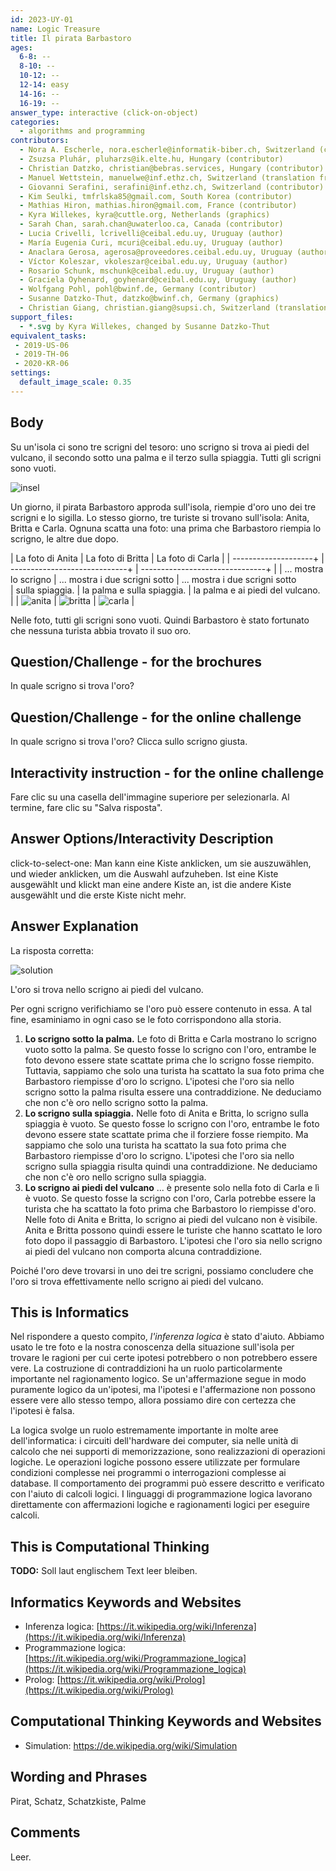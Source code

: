```yaml
---
id: 2023-UY-01
name: Logic Treasure
title: Il pirata Barbastoro
ages:
  6-8: --
  8-10: --
  10-12: --
  12-14: easy
  14-16: --
  16-19: --
answer_type: interactive (click-on-object)
categories:
  - algorithms and programming
contributors:
  - Nora A. Escherle, nora.escherle@informatik-biber.ch, Switzerland (contributor)
  - Zsuzsa Pluhár, pluharzs@ik.elte.hu, Hungary (contributor)
  - Christian Datzko, christian@bebras.services, Hungary (contributor)
  - Manuel Wettstein, manuelwe@inf.ethz.ch, Switzerland (translation from English into German)
  - Giovanni Serafini, serafini@inf.ethz.ch, Switzerland (contributor)
  - Kim Seulki, tmfrlska85@gmail.com, South Korea (contributor)
  - Mathias Hiron, mathias.hiron@gmail.com, France (contributor)
  - Kyra Willekes, kyra@cuttle.org, Netherlands (graphics)
  - Sarah Chan, sarah.chan@uwaterloo.ca, Canada (contributor)
  - Lucia Crivelli, lcrivelli@ceibal.edu.uy, Uruguay (author)
  - María Eugenia Curi, mcuri@ceibal.edu.uy, Uruguay (author)
  - Anaclara Gerosa, agerosa@proveedores.ceibal.edu.uy, Uruguay (author)
  - Víctor Koleszar, vkoleszar@ceibal.edu.uy, Uruguay (author)
  - Rosario Schunk, mschunk@ceibal.edu.uy, Uruguay (author) 
  - Graciela Oyhenard, goyhenard@ceibal.edu.uy, Uruguay (author)
  - Wolfgang Pohl, pohl@bwinf.de, Germany (contributor)
  - Susanne Datzko-Thut, datzko@bwinf.ch, Germany (graphics)
  - Christian Giang, christian.giang@supsi.ch, Switzerland (translation from German into Italian)
support_files:
  - *.svg by Kyra Willekes, changed by Susanne Datzko-Thut
equivalent_tasks: 
 - 2019-US-06
 - 2019-TH-06
 - 2020-KR-06
settings:
  default_image_scale: 0.35
---
```


[insel]: graphics/2023-UY-01-question.svg "Die drei Schatzkisten auf der Insel (500px)"
[anita]: graphics/2023-UY-01_AnitaPhoto.svg "Anitas Foto"
[britta]: graphics/2023-UY-01_BrittaPhoto.svg "Brittas Foto"
[carla]: graphics/2023-UY-01_CarlaPhoto.svg "Carlas Foto"
[solution]: graphics/2023-UY-01-solution.svg "Richtige Lösung (500px)"

## Body

Su un'isola ci sono tre scrigni del tesoro:
uno scrigno si trova ai piedi del vulcano, il secondo sotto una palma e il terzo sulla spiaggia.
Tutti gli scrigni sono vuoti.

![insel] 
 
Un giorno, il pirata Barbastoro approda sull'isola, riempie d'oro uno dei tre scrigni e lo sigilla.
Lo stesso giorno, tre turiste si trovano sull'isola: Anita, Britta e Carla.
Ognuna scatta una foto: una prima che Barbastoro riempia lo scrigno, le altre due dopo.

| La foto di Anita      | La foto di Britta              | La foto di Carla                 |
| --------------------+ | -----------------------------+ | -------------------------------+ |
| ... mostra lo scrigno | ... mostra i due scrigni sotto | ... mostra i due scrigni sotto   \
| sulla spiaggia.       | la palma e sulla spiaggia.     | la palma e ai piedi del vulcano. |
| ![anita]              | ![britta]                      | ![carla]                         |
 
Nelle foto, tutti gli scrigni sono vuoti.  Quindi Barbastoro è stato fortunato che nessuna turista abbia trovato il suo oro.

## Question/Challenge - for the brochures

In quale scrigno si trova l'oro?

## Question/Challenge - for the online challenge

In quale scrigno si trova l'oro? Clicca sullo scrigno giusta.

## Interactivity instruction - for the online challenge

Fare clic su una casella dell'immagine superiore per selezionarla. Al termine, fare clic su "Salva risposta".

## Answer Options/Interactivity Description

click-to-select-one:  Man kann eine Kiste anklicken, um sie auszuwählen, und wieder anklicken, um die Auswahl aufzuheben.  Ist eine Kiste ausgewählt und klickt man eine andere Kiste an, ist die andere Kiste ausgewählt und die erste Kiste nicht mehr.

## Answer Explanation

La risposta corretta:

![solution] 
 
L'oro si trova nello scrigno ai piedi del vulcano.

Per ogni scrigno verifichiamo se l'oro può essere contenuto in essa. A tal fine, esaminiamo in ogni caso se le foto corrispondono alla storia.

1. __Lo scrigno sotto la palma.__
Le foto di Britta e Carla mostrano lo scrigno vuoto sotto la palma. Se questo fosse lo scrigno con l'oro, entrambe le foto devono essere state scattate prima che lo scrigno fosse riempito. Tuttavia, sappiamo che solo una turista ha scattato la sua foto prima che Barbastoro riempisse d'oro lo scrigno. L'ipotesi che l'oro sia nello scrigno sotto la palma risulta essere una contraddizione. Ne deduciamo che non c'è oro nello scrigno sotto la palma.
2. __Lo scrigno sulla spiaggia.__
Nelle foto di Anita e Britta, lo scrigno sulla spiaggia è vuoto. Se questo fosse lo scrigno con l'oro, entrambe le foto devono essere state scattate prima che il forziere fosse riempito. Ma sappiamo che solo una turista ha scattato la sua foto prima che Barbastoro riempisse d'oro lo scrigno. L'ipotesi che l'oro sia nello scrigno sulla spiaggia risulta quindi una contraddizione. Ne deduciamo che non c'è oro nello scrigno sulla spiaggia.
3. __Lo scrigno ai piedi del vulcano__
... è presente solo nella foto di Carla e lì è vuoto. Se questo fosse la scrigno con l'oro, Carla potrebbe essere la turista che ha scattato la foto prima che Barbastoro lo riempisse d'oro. Nelle foto di Anita e Britta, lo scrigno ai piedi del vulcano non è visibile.  Anita e Britta possono quindi essere le turiste che hanno scattato le loro foto dopo il passaggio di Barbastoro.  L'ipotesi che l'oro sia nello scrigno ai piedi del vulcano non comporta alcuna contraddizione.

Poiché l'oro deve trovarsi in uno dei tre scrigni, possiamo concludere che l'oro si trova effettivamente nello scrigno ai piedi del vulcano.


## This is Informatics

Nel rispondere a questo compito, _l'inferenza logica_ è stato d'aiuto.
Abbiamo usato le tre foto e la nostra conoscenza della situazione sull'isola per trovare le ragioni per cui certe ipotesi potrebbero o non potrebbero essere vere.
La costruzione di contraddizioni ha un ruolo particolarmente importante nel ragionamento logico.
Se un'affermazione segue in modo puramente logico da un'ipotesi, ma l'ipotesi e l'affermazione non possono essere vere allo stesso tempo, allora possiamo dire con certezza che l'ipotesi è falsa.

La logica svolge un ruolo estremamente importante in molte aree dell'informatica: i circuiti dell'hardware dei computer, sia nelle unità di calcolo che nei supporti di memorizzazione, sono realizzazioni di operazioni logiche.  Le operazioni logiche possono essere utilizzate per formulare condizioni complesse nei programmi o interrogazioni complesse ai database.  Il comportamento dei programmi può essere descritto e verificato con l'aiuto di calcoli logici.  I linguaggi di programmazione logica lavorano direttamente con affermazioni logiche e ragionamenti logici per eseguire calcoli.

## This is Computational Thinking

**TODO:** Soll laut englischem Text leer bleiben.


## Informatics Keywords and Websites

- Inferenza logica: [https://it.wikipedia.org/wiki/Inferenza](https://it.wikipedia.org/wiki/Inferenza)
- Programmazione logica: [https://it.wikipedia.org/wiki/Programmazione_logica](https://it.wikipedia.org/wiki/Programmazione_logica)
- Prolog: [https://it.wikipedia.org/wiki/Prolog](https://it.wikipedia.org/wiki/Prolog)


## Computational Thinking Keywords and Websites

 - Simulation: https://de.wikipedia.org/wiki/Simulation


## Wording and Phrases

Pirat, Schatz, Schatzkiste, Palme


## Comments

Leer.
